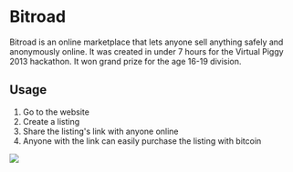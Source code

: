 # Bitroad

Bitroad is an online marketplace that lets anyone sell anything safely and anonymously online. It was created in under 7 hours for the Virtual Piggy 2013 hackathon. It won grand prize for the age 16-19 division.

## Usage

1. Go to the website
2. Create a listing
3. Share the listing's link with anyone online
4. Anyone with the link can easily purchase the listing with bitcoin

![](http://i.imgur.com/FjjOmMt.gif)
